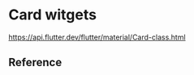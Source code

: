 # Card witgets

https://api.flutter.dev/flutter/material/Card-class.html

## Reference

[](https://i.ibb.co/Pj3wX7P/formnr.png)


